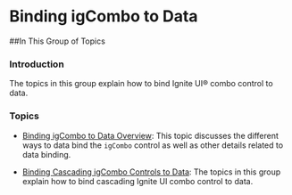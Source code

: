 ﻿<!--
|metadata|
{
    "fileName": "igcombo-binding-to-data",
    "controlName": "igCombo",
    "tags": []
}
|metadata|
-->

# Binding igCombo to Data



##In This Group of Topics


### Introduction

The topics in this group explain how to bind Ignite UI® combo control to data.

### Topics


-	[Binding igCombo to Data Overview](igCombo-Data-Binding.html): This topic discusses the different ways to data bind the `igCombo` control as well as other details related to data binding.

-	[Binding Cascading igCombo Controls to Data](igCombo-Cascading-Binding-to-Data.html): The topics in this group explain how to bind cascading Ignite UI combo control to data.





 

 


